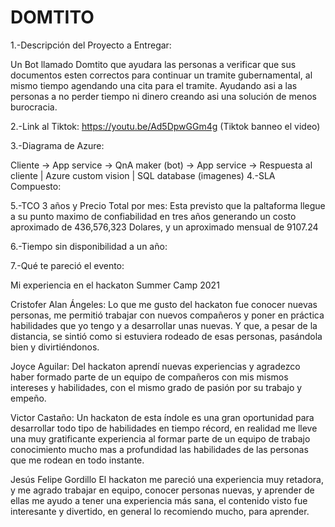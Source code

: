 # DOMTITO
1.-Descripción del Proyecto a Entregar:

Un Bot llamado Domtito que ayudara las personas a verificar que sus documentos esten correctos para continuar un tramite gubernamental, al mismo tiempo agendando una cita para el tramite. Ayudando asi a las personas a no perder tiempo ni dinero creando asi una solución de menos burocracia. 

2.-Link al Tiktok:
https://youtu.be/Ad5DpwGGm4g (Tiktok banneo el video)

3.-Diagrama de Azure: 

Cliente -> App service -> QnA maker (bot) -> App service -> Respuesta al cliente
                                |
                         Azure custom vision
                                 |
                        SQL database (imagenes)
4.-SLA Compuesto:  

5.-TCO 3 años y Precio Total por mes: Esta previsto que la paltaforma llegue a su punto maximo de confiabilidad en tres años generando un costo aproximado de 436,576,323 Dolares, y un aproximado mensual de 9107.24

6.-Tiempo sin disponibilidad a un año:

7.-Qué te pareció el evento:

Mi experiencia en el hackaton Summer Camp 2021

Cristofer Alan Ángeles:
Lo que me gusto del hackaton fue conocer nuevas personas, me permitió trabajar con nuevos compañeros y poner en práctica habilidades que yo tengo y a desarrollar unas nuevas. Y que, a pesar de la distancia, se sintió como si estuviera rodeado de esas personas, pasándola bien y divirtiéndonos.

Joyce Aguilar:
Del hackaton aprendí nuevas experiencias y agradezco haber formado parte de un equipo de compañeros con mis mismos intereses y habilidades, con el mismo grado de pasión por su trabajo y empeño.

Victor Castaño:
Un hackaton de esta índole es una gran oportunidad para desarrollar todo tipo de habilidades en tiempo récord, en realidad me lleve una muy gratificante experiencia al formar parte de un equipo de trabajo conocimiento mucho mas a profundidad las habilidades de las personas que me rodean en todo instante.

Jesús Felipe Gordillo
El hackaton me pareció una experiencia muy retadora, y me agrado trabajar en equipo, conocer personas nuevas, y aprender de ellas me ayudo a tener una experiencia más sana, el contenido visto fue interesante y divertido, en general lo recomiendo mucho, para aprender.
